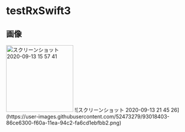 # testRxSwift3

## 画像
<img width="182" alt="スクリーンショット 2020-09-13 15 57 41" src="https://user-images.githubusercontent.com/52473279/93018380-4f5fb680-f60a-11ea-8a93-9bcf1b0750a9.png">
![スクリーンショット 2020-09-13 21 45 26](https://user-images.githubusercontent.com/52473279/93018403-86ce6300-f60a-11ea-94c2-fa6cd1ebfbb2.png)
